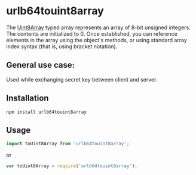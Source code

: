 # urlb64touint8array

The [Uint8Array](https://developer.mozilla.org/en-US/docs/Web/JavaScript/Reference/Global_Objects/Uint8Array) typed array represents an array of 8-bit unsigned integers. The contents are initialized to 0. Once established, you can reference elements in the array using the object's methods, or using standard array index syntax (that is, using bracket notation).

## General use case:

Used while exchanging secret key between client and server.

## Installation
```
npm install urlb64touint8array
```

## Usage
```js
import toUint8Array from 'urlb64touint8array';
```

or

```js
var toUint8Array = require('urlb64touint8array');
```



